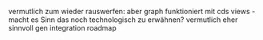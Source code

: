 vermutlich zum wieder rauswerfen:
aber graph funktioniert mit cds views - macht es Sinn das noch technologisch zu erwähnen?
vermutlich eher sinnvoll gen integration roadmap 